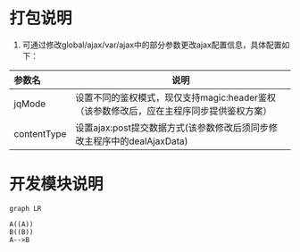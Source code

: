 # 打包说明
1. 可通过修改global/ajax/var/ajax中的部分参数更改ajax配置信息，具体配置如下：

|参数名|说明|
|:-----  |-----                           |
|jqMode|设置不同的鉴权模式，现仅支持magic:header鉴权（该参数修改后，应在主程序同步提供鉴权方案）|
|contentType|设置ajax:post提交数据方式(该参数修改后须同步修改主程序中的dealAjaxData)|

# 开发模块说明
```mermaid
graph LR

A((A))
B((B))
A-->B
```